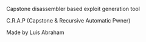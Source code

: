 Capstone disassembler based exploit generation tool

C.R.A.P (Capstone & Recursive Automatic Pwner)

Made by Luis Abraham
